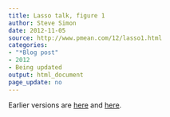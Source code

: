 ```yaml
---
title: Lasso talk, figure 1
author: Steve Simon
date: 2012-11-05
source: http://www.pmean.com/12/lasso1.html
categories:
- "*Blog post"
- 2012
- Being updated
output: html_document
page_update: no
---
```


Earlier versions are [here][sim1] and [here][sim2].
 
[sim1]: http://www.pmean.com/12/lasso1.html
[sim2]: http://new.pmean.com/kumc-talk-lasso1/
